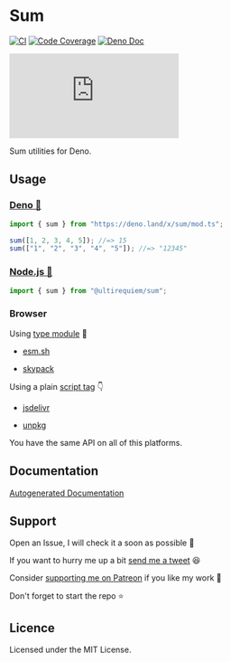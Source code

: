 # Sum

[![CI](https://github.com/ultirequiem/sum/workflows/ci/badge.svg)](https://github.com/ultirequiem/sum)
[![Code Coverage](https://codecov.io/gh/ultirequiem/sum/branch/main/graph/badge.svg)](https://codecov.io/gh/ultirequiem/sum)
[![Deno Doc](https://doc.deno.land/badge.svg)](https://doc.deno.land/https/deno.land/x/sum/mod.ts)

[![Released Version](https://img.shields.io/endpoint?url=https%3A%2F%2Fdeno-visualizer.danopia.net%2Fshields%2Flatest-version%2Fx%2sum%2Fmod.ts)](https://doc.deno.land/https/deno.land/x/sum/mod.ts)

Sum utilities for Deno.

## Usage

### [Deno 🦕](https://deno.land/x/sum)

```typescript
import { sum } from "https://deno.land/x/sum/mod.ts";

sum([1, 2, 3, 4, 5]); //=> 15
sum(["1", "2", "3", "4", "5"]); //=> "12345"
```

### [Node.js 🐢](https://npmjs.com/package/@ultirequiem/sum)

```typescript
import { sum } from "@ultirequiem/sum";
```

### Browser

Using
[type module](https://developer.mozilla.org/en-US/docs/Web/JavaScript/Guide/Modules)
🍱

- [esm.sh](https://esm.sh/@ultirequiem/sum)

- [skypack](https://cdn.skypack.dev/@ultirequiem/sum)

Using a plain
[script tag](https://developer.mozilla.org/en-US/docs/Web/HTML/Element/script) 👇

- [jsdelivr](https://cdn.jsdelivr.net/npm/@ultirequiem/sum)

- [unpkg](https://unpkg.com/@ultirequiem/sum)

You have the same API on all of this platforms.

## Documentation

[Autogenerated Documentation](https://doc.deno.land/https://deno.land/x/sum/mod.ts)

## Support

Open an Issue, I will check it a soon as possible 👀

If you want to hurry me up a bit
[send me a tweet](https://twitter.com/intent/tweet?text=%40UltiRequiem%20) 😆

Consider [supporting me on Patreon](https://patreon.com/UltiRequiem) if you like
my work 🚀

Don't forget to start the repo ⭐

## Licence

Licensed under the MIT License.
